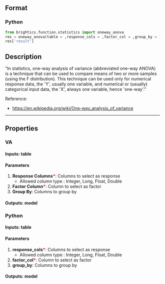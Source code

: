 ## Format
### Python
```python
from brightics.function.statistics import oneway_anova
res = oneway_anova(table = ,response_cols = ,factor_col = ,group_by = )
res['result']
```

## Description
"In statistics, one-way analysis of variance (abbreviated one-way ANOVA) is a technique that can be used to compare means of two or more samples (using the F distribution). This technique can be used only for numerical response data, the 'Y', usually one variable, and numerical or (usually) categorical input data, the 'X', always one variable, hence 'one-way'." 

Reference:
+ <https://en.wikipedia.org/wiki/One-way_analysis_of_variance>

---

## Properties
### VA
#### Inputs: table

#### Parameters
1. **Response Columns**<b style="color:red">*</b>: Columns to select as response
   - Allowed column type : Integer, Long, Float, Double
2. **Factor Column**<b style="color:red">*</b>: Column to select as factor
3. **Group By**: Columns to group by

#### Outputs: model

### Python
#### Inputs: table

#### Parameters
1. **response_cols**<b style="color:red">*</b>: Columns to select as response
   - Allowed column type : Integer, Long, Float, Double
2. **factor_col**<b style="color:red">*</b>: Column to select as factor
3. **group_by**: Columns to group by

#### Outputs: model

